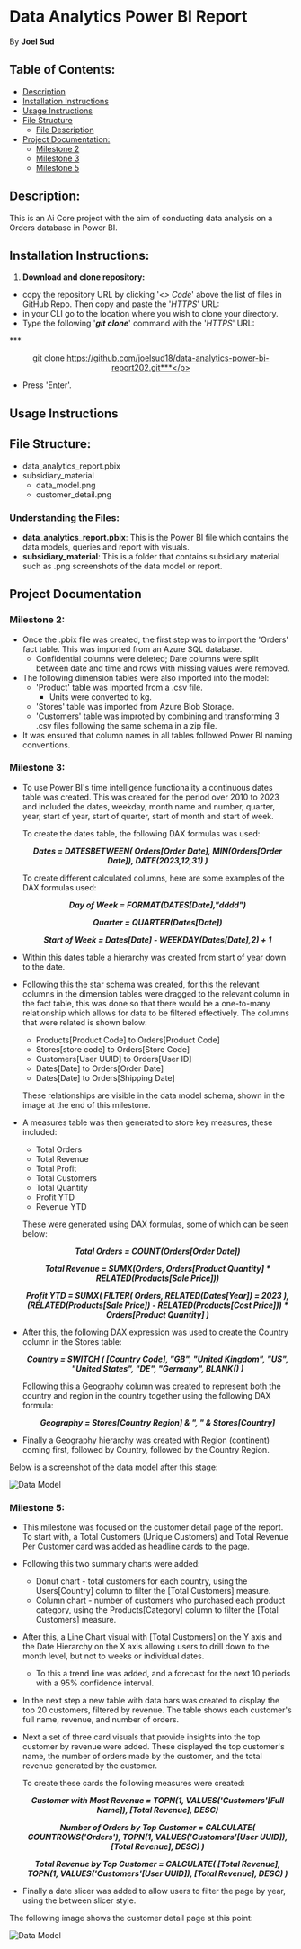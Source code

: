 # Data Analytics Power BI Report
By **Joel Sud**
## Table of Contents:
- [Description](#description)
- [Installation Instructions](#installation_instructions)
- [Usage Instructions](#usage_instructions)
- [File Structure](#file_structure)
    - [File Description](#understanding-the-files)
- [Project Documentation:](#project-documentation)
    - [Milestone 2](#milestone-2)
    - [Milestone 3](#milestone-3)
    - [Milestone 5](#milestone-5)

## Description: 
This is an Ai Core project with the aim of conducting data analysis on a Orders database in Power BI.

## Installation Instructions:
1. **Download and clone repository:**
- copy the repository URL by clicking '*<> Code*' above the list of files in GitHub Repo. Then copy and paste the '*HTTPS*' URL:
- in your CLI go to the location where you wish to clone your directory.
- Type the following '***git clone***' command with the '*HTTPS*' URL:

***<p style="text-align: center;">git clone https://github.com/joelsud18/data-analytics-power-bi-report202.git***</p>

- Press 'Enter'.

## Usage Instructions

## File Structure:
- data_analytics_report.pbix
- subsidiary_material
    - data_model.png
    - customer_detail.png

### Understanding the Files:
- **data_analytics_report.pbix**: This is the Power BI file which contains the data models, queries and report with visuals.
- **subsidiary_material**: This is a folder that contains subsidiary material such as .png screenshots of the data model or report.

## Project Documentation
### Milestone 2:
- Once the .pbix file was created, the first step was to import the 'Orders' fact table. This was imported from an Azure SQL database.
    - Confidential columns were deleted; Date columns were split between date and time and rows with missing values were removed.
- The following dimension tables were also imported into the model:
    - 'Product' table was imported from a .csv file.
        - Units were converted to kg.
    - 'Stores' table was imported from Azure Blob Storage.
    - 'Customers' table was improted by combining and transforming 3 .csv files following the same schema in a zip file.
- It was ensured that column names in all tables followed Power BI naming conventions.

### Milestone 3:
- To use Power BI's time intelligence functionality a continuous dates table was created. This was created for the period over 2010 to 2023 and included the dates, weekday, month name and number, quarter, year, start of year, start of quarter, start of month and start of week.

    To create the dates table, the following DAX formulas was used:

    ***<p style="text-align: center;">Dates = DATESBETWEEN(
    Orders[Order Date], 
    MIN(Orders[Order Date]), 
    DATE(2023,12,31)
    )***</p>   

    To create different calculated columns, here are some examples of the DAX formulas used:

    ***<p style="text-align: center;">Day of Week = FORMAT(DATES[Date],"dddd")***</p>
    ***<p style="text-align: center;">Quarter = QUARTER(Dates[Date])***</p>
    ***<p style="text-align: center;">Start of Week = Dates[Date] - WEEKDAY(Dates[Date],2) + 1***</p>

- Within this dates table a hierarchy was created from start of year down to the date.
- Following this the star schema was created, for this the relevant columns in the dimension tables were dragged to the relevant column in the fact table, this was done so that there would be a one-to-many relationship which allows for data to be filtered effectively. The columns that were related is shown below:
    - Products[Product Code] to Orders[Product Code]
    - Stores[store code] to Orders[Store Code]
    - Customers[User UUID] to Orders[User ID]
    - Dates[Date] to Orders[Order Date]
    - Dates[Date] to Orders[Shipping Date]

    These relationships are visible in the data model schema, shown in the image at the end of this milestone.
- A measures table was then generated to store key measures, these included:
    - Total Orders
    - Total Revenue
    - Total Profit
    - Total Customers
    - Total Quantity
    - Profit YTD
    - Revenue YTD

    These were generated using DAX formulas, some of which can be seen below:

    ***<p style="text-align: center;">Total Orders = COUNT(Orders[Order Date])***</p>
    ***<p style="text-align: center;">Total Revenue = SUMX(Orders, Orders[Product Quantity] * RELATED(Products[Sale Price]))***</p>
    ***<p style="text-align: center;">Profit YTD = SUMX(
    FILTER(
        Orders,
        RELATED(Dates[Year]) = 2023
    ),
    (RELATED(Products[Sale Price]) - RELATED(Products[Cost Price])) * Orders[Product Quantity]
)***</p>
- After this, the following DAX expression was used to create the Country column in the Stores table:

    ***<p style="text-align: center;">Country = 
    SWITCH (
        [Country Code],
        "GB", "United Kingdom",
        "US", "United States",
        "DE", "Germany", 
        BLANK()
    )***</p>

    Following this a Geography column was created to represent both the country and region in the country together using the following DAX formula:

    ***<p style="text-align: center;">Geography = Stores[Country Region] & ", " & Stores[Country]***</p>

- Finally a Geography hierarchy was created with Region (continent) coming first, followed by Country, followed by the Country Region.

Below is a screenshot of the data model after this stage:

![Data Model](subsidiary_material/data_model.png)

### Milestone 5:
- This milestone was focused on the customer detail page of the report. To start with, a Total Customers (Unique Customers) and Total Revenue Per Customer card was added as headline cards to the page.
- Following this two summary charts were added:
    - Donut chart - total customers for each country, using the Users[Country] column to filter the [Total Customers] measure.
    - Column chart - number of customers who purchased each product category, using the Products[Category] column to filter the [Total Customers] measure.
- After this, a Line Chart visual with [Total Customers] on the Y axis and  the Date Hierarchy on the X axis allowing users to drill down to the month level, but not to weeks or individual dates.
    - To this a trend line was added, and a forecast for the next 10 periods with a 95% confidence interval.
- In the next step a new table with data bars was created to display the top 20 customers, filtered by revenue. The table shows each customer's full name, revenue, and number of orders.
- Next a set of three card visuals that provide insights into the top customer by revenue were added. These displayed the top customer's name, the number of orders made by the customer, and the total revenue generated by the customer.

    To create these cards the following measures were created:

    ***<p style="text-align: center;">Customer with Most Revenue = TOPN(1, VALUES('Customers'[Full Name]), [Total Revenue], DESC)***</p>

    ***<p style="text-align: center;">Number of Orders by Top Customer = 
CALCULATE(
    COUNTROWS('Orders'),
    TOPN(1, VALUES('Customers'[User UUID]), [Total Revenue], DESC)
)***</p>

    ***<p style="text-align: center;">Total Revenue by Top Customer = 
CALCULATE(
    [Total Revenue], 
    TOPN(1, VALUES('Customers'[User UUID]), [Total Revenue], DESC)
)***</p>
- Finally a date slicer was added to allow users to filter the page by year, using the between slicer style.

The following image shows the customer detail page at this point:

![Data Model](subsidiary_material/customer_detail.png)